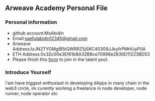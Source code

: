 ## Arweave Academy Personal File

### Personal information

- github account:MsAbidin
- Email:saefulabidin12345@gmail.com
- Arweave Address:IzJN2TYGMglB5tQWRRZ5jSKC40309JJkyfrPMHUyP0A
- ETH Address:0x32c00e3Ef61bBA32B8ce70898e2839D11223BD53
- Please finish this [form](https://docs.google.com/forms/d/e/1FAIpQLSfWA5fIIcBgmRppm3jNz5vmf9Mai_QMVil-2pO4r7YKn_Zhtw/viewform?usp=sf_link) to join in the talent pool.

### Introduce Yourself
i'am have biggest enthusiast in developing dApps in many chain in the web3 circle, im curently working a freelance in node developer, node runner, node operator etc
